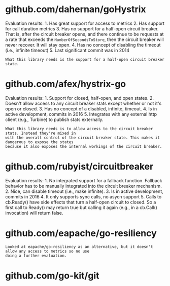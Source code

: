 # github.com/dahernan/goHystrix
Evaluation results:
	1.	Has great support for access to metrics
	2.	Has support for call duration metrics
	3.	Has no support for a half-open circuit breaker. That is, after the circuit breaker opens, and there
		continue to be requests at a rate that exceeds the `NumberOfSecondsToStore`, then the circuit breaker
		will never recover. It will stay open.
	4. 	Has no concept of disabling the timeout (i.e., infinite timeout)
	5. 	Last significant commit was in 2014

	What this library needs is the support for a half-open circuit breaker state.
	
# github.com/afex/hystrix-go
Evaluation results:
	1.	Support for closed, half-open, and open states.
	2.	Doesn't allow access to any circuit breaker stats except whether or not it's open or closed.
	3. 	Has no concept of a disabled, infinite, timeout.
	4. 	Is in active development, commits in 2016
	5. 	Integrates with any external http client (e.g., Turbine) to publish stats externally.

	What this library needs is to allow access to the circuit breaker stats. Instead they're mixed in
	with the overall control of the circuit breaker state. This makes it dangerous to expose the states
	because it also exposes the internal workings of the circuit breaker.

# github.com/rubyist/circuitbreaker
Evaluation results:
	1.	No integrated support for a fallback function. Fallback behavior has to be manually integrated into
		the circuit breaker mechanism.
	2.	Nice, can disable timeout (i.e., make infinite).
	3. 	Is in active development, commits in 2016
	4. 	It only supports sync calls, no asycn support
	5. 	Calls to cb.Ready() have side effects that turn a half-open circuit to closed. So a first call to Ready()
		may return true but calling it again (e.g., in a cb.Call() invocation) will return false.

# github.com/eapache/go-resiliency
	Looked at eapache/go-resiliency as an alternative, but it doesn't allow any access to metrics so no use
	doing a further evaluation.

# github.com/go-kit/git


